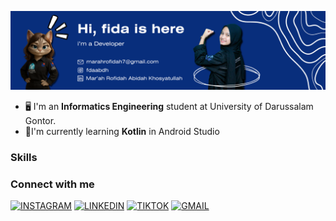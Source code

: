 
![marahrofidah](img/bg.png)

- 🖥️  I'm an **Informatics Engineering** student at University of Darussalam Gontor.
- 📔I'm currently learning **Kotlin** in Android Studio

### Skills




### Connect with me
 [![INSTAGRAM](https://img.shields.io/badge/Instagram-E4405F?style=for-the-badge&logo=instagram&logoColor=white)](https://www.instagram.com/fdaabdh/) [![LINKEDIN](https://img.shields.io/badge/LinkedIn-0077B5?style=for-the-badge&logo=linkedin&logoColor=white)](https://www.linkedin.com/in/-fdaabdh/) [![TIKTOK](https://img.shields.io/badge/TikTok-000000?style=for-the-badge&logo=tiktok&logoColor=white)](https://www.linkedin.com/in/-fdaabdh/) [![GMAIL](https://img.shields.io/badge/Gmail-D14836?style=for-the-badge&logo=gmail&logoColor=white)](marahrofidah7@gmail.com) 